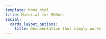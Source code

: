 ```yaml
---
template: home.html
title: Material for MkDocs
social:
  cards_layout_options:
    title: Documentation that simply works
---
```

